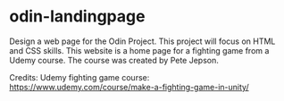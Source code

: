 # odin-landingpage


Design a web page for the Odin Project. This project will focus on HTML and CSS skills. This website is a home page for a fighting game from a Udemy course. The course was created by Pete Jepson. 

Credits: 
Udemy fighting game course: https://www.udemy.com/course/make-a-fighting-game-in-unity/
